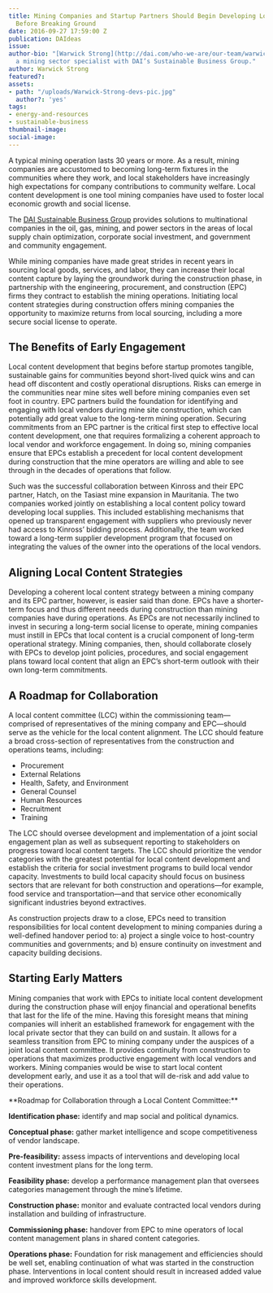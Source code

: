 ```yaml
---
title: Mining Companies and Startup Partners Should Begin Developing Local Content
  Before Breaking Ground
date: 2016-09-27 17:59:00 Z
publication: DAIdeas
issue: 
author-bio: "[Warwick Strong](http://dai.com/who-we-are/our-team/warwick-strong) is
  a mining sector specialist with DAI’s Sustainable Business Group."
author: Warwick Strong
featured?: 
assets:
- path: "/uploads/Warwick-Strong-devs-pic.jpg"
  author?: 'yes'
tags:
- energy-and-resources
- sustainable-business
thumbnail-image:
social-image:
---
```


A typical mining operation lasts 30 years or more. As a result, mining companies are accustomed to becoming long-term fixtures in the communities where they work, and local stakeholders have increasingly high expectations for company contributions to community welfare. Local content development is one tool mining companies have used to foster local economic growth and social license. 



<aside class="erg">The <a href="http://dai.com/erg">DAI Sustainable Business Group</a> provides solutions to multinational companies in the oil, gas, mining, and power sectors in the areas of local supply chain optimization, corporate social investment, and government and community engagement.</aside>

While mining companies have made great strides in recent years in sourcing local goods, services, and labor, they can increase their local content capture by laying the groundwork during the construction phase, in partnership with the engineering, procurement, and construction (EPC) firms they contract to establish the mining operations. Initiating local content strategies during construction offers mining companies the opportunity to maximize returns from local sourcing, including a more secure social license to operate.

## The Benefits of Early Engagement 

Local content development that begins before startup promotes tangible, sustainable gains for communities beyond short-lived quick wins and can head off discontent and costly operational disruptions. Risks can emerge in the communities near mine sites well before mining companies even set foot in country. EPC partners build the foundation for identifying and engaging with local vendors during mine site construction, which can potentially add great value to the long-term mining operation. Securing commitments from an EPC partner is the critical first step to effective local content development, one that requires formalizing a coherent approach to local vendor and workforce engagement. In doing so, mining companies ensure that EPCs establish a precedent for local content development during construction that the mine operators are willing and able to see through in the decades of operations that follow.

Such was the successful collaboration between Kinross and their EPC partner, Hatch, on the Tasiast mine expansion in Mauritania. The two companies worked jointly on establishing a local content policy toward developing local supplies. This included establishing mechanisms that opened up transparent engagement with suppliers who previously never had access to Kinross’ bidding process. Additionally, the team worked toward a long-term supplier development program that focused on integrating the values of the owner into the operations of the local vendors.

## Aligning Local Content Strategies 

Developing a coherent local content strategy between a mining company and its EPC partner, however, is easier said than done. EPCs have a shorter-term focus and thus different needs during construction than mining companies have during operations. As EPCs are not necessarily inclined to invest in securing a long-term social license to operate, mining companies must instill in EPCs that local content is a crucial component of long-term operational strategy. Mining companies, then, should collaborate closely with EPCs to develop joint policies, procedures, and social engagement plans toward local content that align an EPC’s short-term outlook with their own long-term commitments. 

## A Roadmap for Collaboration

A local content committee (LCC) within the commissioning team—comprised of representatives of the mining company and EPC—should serve as the vehicle for the local content alignment. The LCC should feature a broad cross-section of representatives from the construction and operations teams, including:

* Procurement
* External Relations
* Health, Safety, and Environment
* General Counsel
* Human Resources
* Recruitment
* Training

The LCC should oversee development and implementation of a joint social engagement plan as well as subsequent reporting to stakeholders on progress toward local content targets. The LCC should prioritize the vendor categories with the greatest potential for local content development and establish the criteria for social investment programs to build local vendor capacity. Investments to build local capacity should focus on business sectors that are relevant for both construction and operations—for example, food service and transportation—and that service other economically significant industries beyond extractives.

As construction projects draw to a close, EPCs need to transition responsibilities for local content development to mining companies during a well-defined handover period to: a) project a single voice to host-country communities and governments; and b) ensure continuity on investment and capacity building decisions. 

## Starting Early Matters

Mining companies that work with EPCs to initiate local content development during the construction phase will enjoy financial and operational benefits that last for the life of the mine. Having this foresight means that mining companies will inherit an established framework for engagement with the local private sector that they can build on and sustain. It allows for a seamless transition from EPC to mining company under the auspices of a joint local content committee. It provides continuity from construction to operations that maximizes productive engagement with local vendors and workers. Mining companies would be wise to start local content development early, and use it as a tool that will de-risk and add value to their operations.

<aside>**Roadmap for Collaboration through a Local Content Committee:**

**Identification phase:** identify and map social and political dynamics.

**Conceptual phase:** gather market intelligence and scope competitiveness of vendor landscape.

**Pre-feasibility:** assess impacts of interventions and developing local content investment plans for the long term.

**Feasibility phase:** develop a performance management plan that oversees categories management through the mine’s lifetime.

**Construction phase:** monitor and evaluate contracted local vendors during installation and building of infrastructure.

**Commissioning phase:** handover from EPC to mine operators of local content management plans in shared content categories.

**Operations phase:** Foundation for risk management and efficiencies should be well set, enabling continuation of what was started in the construction phase. Interventions in local content should result in increased added value and improved workforce skills development.</aside>
